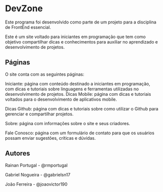# DevZone

Este programa foi desenvolvido como parte de um projeto para a disciplina de FrontEnd essencial.

Este é um site voltado para iniciantes em programação que tem como objetivo compartilhar dicas e conhecimentos para auxiliar no aprendizado e desenvolvimento de projetos.

## Páginas
O site conta com as seguintes páginas:

Iniciante: página com conteúdo destinado a iniciantes em programação, com dicas e tutoriais sobre linguagens e ferramentas utilizadas no desenvolvimento de projetos.
Dicas Mobile: página com dicas e tutoriais voltados para o desenvolvimento de aplicativos mobile.

Dicas Github: página com dicas e tutoriais sobre como utilizar o Github para gerenciar e compartilhar projetos.

Sobre: página com informações sobre o site e seus criadores.

Fale Conosco: página com um formulário de contato para que os usuários possam enviar sugestões, críticas e dúvidas.


## Autores
Rainan Portugal - @rmportugal

Gabriel Nogueira - @gabrielsn17

João Ferreira - @joaovictor190
